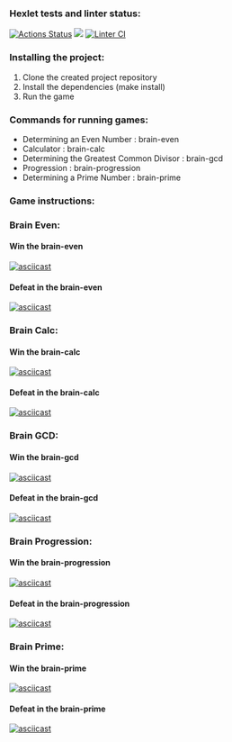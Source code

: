 ### Hexlet tests and linter status:
[![Actions Status](https://github.com/pavel-sinitskiii/frontend-project-lvl1/workflows/hexlet-check/badge.svg)](https://github.com/pavel-sinitskiii/frontend-project-lvl1/actions) <a href="https://codeclimate.com/github/pavel-sinitskiii/frontend-project-lvl1"><img src="https://api.codeclimate.com/v1/badges/a99a88d28ad37a79dbf6/maintainability" /></a> 
[![Linter CI](https://github.com/pavel-sinitskiii/frontend-project-lvl1/actions/workflows/Linter.yml/badge.svg)](https://github.com/pavel-sinitskiii/frontend-project-lvl1/actions)

### Installing the project:
1. Clone the created project repository
2. Install the dependencies (make install)
3. Run the game

### Commands for running games:
* Determining an Even Number : brain-even
* Calculator : brain-calc
* Determining the Greatest Common Divisor : brain-gcd
* Progression : brain-progression
* Determining a Prime Number : brain-prime

### Game instructions:
### Brain Even:
#### Win the brain-even
[![asciicast](https://asciinema.org/a/410246.svg)](https://asciinema.org/a/410246)
#### Defeat in the brain-even
[![asciicast](https://asciinema.org/a/410247.svg)](https://asciinema.org/a/410247)
### Brain Calc:
#### Win the brain-calc
[![asciicast](https://asciinema.org/a/411432.svg)](https://asciinema.org/a/411432)
#### Defeat in the brain-calc
[![asciicast](https://asciinema.org/a/411433.svg)](https://asciinema.org/a/411433)
### Brain GCD:
#### Win the brain-gcd
[![asciicast](https://asciinema.org/a/412291.svg)](https://asciinema.org/a/412291)
#### Defeat in the brain-gcd
[![asciicast](https://asciinema.org/a/412292.svg)](https://asciinema.org/a/412292)
### Brain Progression:
#### Win the brain-progression
[![asciicast](https://asciinema.org/a/412299.svg)](https://asciinema.org/a/412299)
#### Defeat in the brain-progression
[![asciicast](https://asciinema.org/a/412298.svg)](https://asciinema.org/a/412298)
### Brain Prime:
#### Win the brain-prime
[![asciicast](https://asciinema.org/a/412297.svg)](https://asciinema.org/a/412297)
#### Defeat in the brain-prime
[![asciicast](https://asciinema.org/a/412296.svg)](https://asciinema.org/a/412296)
